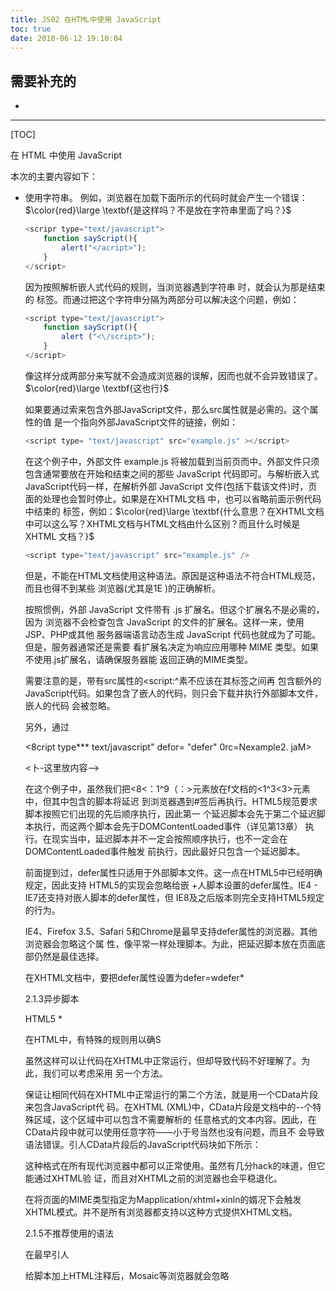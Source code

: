 ```yaml
---
title: JS02 在HTML中使用 JavaScript
toc: true
date: 2018-06-12 19:10:04
---
```

## 需要补充的

* 

------

[TOC]



在 HTML 中使用 JavaScript



本次的主要内容如下：

- 使用<script>元素 
- 嵌人脚本与外部脚本 $\color{red}\large \textbf{嗯，这个我大概知道，这次系统看下。}$
- 文档模式对JavaScript的影响 $\color{red}\large \textbf{什么意思？}$
- 考虎禁用JavaScript的场景 $\color{red}\large \textbf{什么情况下会禁用？为什么要禁用？禁用之后怎么办？}$

实际上，要一提到把 JavaScript 放到网页中，就不得不涉及 Web 的核心语言 HTML。在当初开发 JavaScript 的吋候，Netscape要解决的一个重要问题就是如何做到让 JavaScript 既能与HTML页面共存，又不影晌那些页面在其他浏览器中的呈现效果。



经过尝试、纠错和争论，最终的决定就是 为Web增加统一的脚本支持。而Web诞生早期的很多做法也都保留了下来，并被正式纳人HTML规 范当中。$\color{red}\large \textbf{嗯，看来也不是生来就有的，也是不断探索思考，纠正，尝试，讨论得来的。}$

# 1 <script> 元素

向HTML页面中插人JavaScript的主要方法，就是使用 <script> 元素。这个元素由Netscape创造并在 Netscape Navigator 2 中首先实现。后来，这个元素被加入到正式的HTML规范中。HTML 4.01为 <script>定义了下列6个属性。

- async：可选。表示应该立即下载脚本，但不应妨碍页面中的其他操作，比如下载其他资源或 等待加载其他脚本。只对外部脚本文件有效。$\color{red}\large \textbf{这个我们一般怎么用？}$

- charset：可选。表示通过src属性指定的代码的字符集。由于大多数浏览器会忽略它的值， 因此这个属性很少有人用。

- defer：可选。表示脚本可以延迟到文档完全被解析和显示之后再执行。只对外部脚本文件有效。IE7及更早版本对嵌人脚本也支持这个属性。$\color{red}\large \textbf{这个我们一般用吗？是默认的吗？}$

- language：已废弃。原来用于表示编写代码使用的脚本语言(如JavaScript，JavaScriptl .2 或 VBScript)。大多数浏览器会忽略这个属性，因此也没有必要再用了。

- src：可选。表示包含要执行代码的外部文件。

- type：可选。可以看成是language的替代属性；表示编写代码使用的脚本语言的内容类型(也称为MIME类型)。虽然text/javascript和text/ecmascript都已经不被推荐使用，但人们一直以来使用的都还是text/javascript。实际上，服务器在传送 JavaScript 文件时使用的 MIME类型通常是 application/x-javascript，但在 typo 中设置这个值却可能导致脚本被忽略。另外，在非IE浏览器中还可以使用以下值：application/javascript和application/ecmascript。考虑到约定俗成和最大限度的浏览器兼容性，目前 type 属性的值依旧还是 text/javascript。不过，这个属性并不是必需的，如果没有指定这个属性，则其默认值仍为text/javascript。


使用 <script> 元素的方式有两种：直接在页面中嵌人JavaScript代码和包含外部JavaScript 文件。

在使用素嵌人JavaScript代码吋，只须为 <script> 指定 type 属性。然后，像下面这 样把JavaScript代码rt接放在元素内部即可：

```js
<script type="text/javascript"> 
    function sayHi(){
    	alert ("-Hi!");
    }
</script>
```

包含在 <script> 元素内部的JavaScript代码将被从上至下依次解释。就拿前面这个例子来说，解释 器会解释到一个函数的定义，然后将该定义保存在自己的环境当中。在解释器对<script>元索内部的所有代码求值完毕以前，页面中的其余内容都不会被浏览器加载或显示。$\color{red}\large \textbf{这句话什么意思？js函数不是在被调用到的时候解释执行的吗？确认下。}$

在使用<script>嵌人JavaScript代码时，记住不要在代码中的任何地方出现 </script>字符串。 例如，浏览器在加载下面所示的代码时就会产生一个错误：$\color{red}\large \textbf{是这样吗？不是放在字符串里面了吗？}$

```js
<scripr type="text/javascript"> 
    function sayScript(){
    	alert("</acript>");
    }
</script>
```

因为按照解析嵌人式代码的规则，当浏览器遇到字符串 </script> 时，就会认为那是结束的 </script>标签。而通过把这个字符申分隔为两部分可以解决这个问题，例如：

```js
<script type="text/javascript">
    function sayScript(){
        alert ("<\/script>");
    }
</script>
```

像这样分成两部分来写就不会造成浏览器的误解，因而也就不会异致错误了。$\color{red}\large \textbf{这也行}$

如果要通过索来包含外部JavaScript文件，那么src属性就是必需的。这个属性的值 是一个指向外部JavaScript文件的链接，例如：

```js
<script type= "text/javascript" src="example.js" ></script>
```

在这个例子中，外部文件 example.js 将被加载到当前页而中。外部文件只须包含通常要放在开始和结束之间的那些 JavaScript 代码即可。与解析嵌入式 JavaScript代码一样，在解析外部 JavaScript 文件(包括下载该文件)时，页面的处理也会暂时停止。如果是在XHTML文档 中，也可以省略前面示例代码中结束的 </script> 标签，例如：$\color{red}\large \textbf{什么意思？在XHTML文档中可以这么写？XHTML文档与HTML文档由什么区别？而且什么时候是 XHTML 文档？}$

```js
<script type="text/javascript" src="example.js" />
```

但是，不能在HTML文档使用这种语法。原因是这种语法不符合HTML规范，而且也得不到某些 浏览器(尤其是1E )的正确解析。

按照惯例，外部 JavaScript 文件带有 .js 扩展名。但这个扩展名不是必需的，因为 浏览器不会检查包含 JavaScript 的文件的扩展名。这样一来，使用JSP、PHP或其他 服务器端语言动态生成 JavaScript 代码也就成为了可能。但是，服务器通常还是需要 看扩展名决定为响应应用哪种 MIME 类型。如果不使用.js扩展名，请确保服务器能 返回正确的MIME类型。

需要注意的是，带有src属性的<script:^素不应该在其标签之间再 包含额外的JavaScript代码。如果包含了嵌人的代码，则只会下载并执行外部脚本文件，嵌人的代码 会被忽略。

另外，通过<script>元索的src属性还可以包含来自外部域的JavaScript文件。这一点既使 <script:^索倍显强大，又让它备受争议。在这一点上，<3<：1^91;>与<;^9>元素非常相似，即它的src 属性可以是指向当前HTML页面所在域之外的某个域中的URL,例如：

<script type="text/javascript" src=*http：//[www.soraewhere.com/afile.jsB>>

这样，位于外部域中的代码也会被加载和解析，就像这些代码位于加载它们的页面中一样。利用这 一点就可以在必要时通过不同的域来提供JavaScript文件。不过，在访问自己不能控制的服务器上的 JavaScript文件时则要多加小心。如果不幸遇到了怀有恶意的程序员，那他们随时都可能替换该文件中 的代码。因此，如果想包含來自不同域的代码，则要么你是那个域的所有者，要么那个域的所有者值得 信赖。

无论如何包含代码，只要不存在defer和async属性，浏览器都会按照<script>元素在页面中 出现的先后顺序对它们依次进行解析。换句话说，在第一t<script>元素包含的代码解析完成后，第 二个<SCript>包含的代码冰会被解析，然后才是第三个、第四个……

2.1.1标签的位置

按照惯例，所有<script〉元素都应该放在页面的也的如元素中.例如：

<!D0CTYPE hcml>

<head>

<title>Example HTML Page</title>

〈script type= ■ text / j avascript" src="examplel. js"x/script> ocript type=" text/javascript" src=,example2 . js"x/script>

</head>

<body>

<!―这里放内容-->

</body>

</html>







这种做法的目的就是把所有外部文件（包括CSS文件和JavaScript文件）的引用都放在相同的地方。 可是，在文档的冰的么元素中包含所有JavaScript文件，意味着必须等到全部JavaScript代码都被下载、 解析和执行完成以后，才能开始呈现页面的内容（浏览器在遇标签时才开始呈现内容）。对于 那些需要很多JavaScript代码的页面来说，这无疑会导致浏览器在呈现页面吋出现明显的延迟，而延迟 期间的浏览器窗口中将是-片空白。为了避免这个问题，现代Web应用程序--般都把全部JavaScript引 用放在<body>元索中页面的内容后面，如下例所示：    «

<!DOCTYPE html>

<html>

<head>

<title>Exarnple HTML Page</title>

 

</head>

<body>

<1—这里放内容>

src*Nexaxi9lQl. j8wx/script> arc«nexample2.jBM><Z0cript>

 

<script type*"text/javascript" <script type面"text/javascript*

</body>

这样，在解析包含的JavaScript代码之前，页面的内容将完全呈现在浏览器中。而用户也会因为浏 览器窗口显示空白页面的时间缩短而感到打开页面的速度加快了。

2.1.2延迟脚本

HTML4.01 S<Script>标签定义了 defer属性。这个属性的途是表明脚本在执行时不会影响页 面的构造。也就是说，脚本会被延迟到整个页面都解析完毕后再运行。因此，元素中设置 defer属性，相当于告诉浏览器立即下载，但延迟执行。

<!DOCTYPE html>

<html>

<head>

<title>Exainple HTML Page</title>

<acript typo-"text/javascript" defer«"defer" srcs^examplel.ja"></script>

<8cript type*** text/javascript" defor= "defer" 0rc=Nexample2. jaM></script>

</head>

<body>

<卜-这里放内容—>

</body>

</html>

在这个例子中，虽然我们把<8<：1^9（：>元素放在f文档的<1^3<3>元素中，但其中包含的脚本将延迟 到浏览器遇到</html>#签后再执行。HTML5规范要求脚本按照它们出现的先后顺序执行，因此第一 个延迟脚本会先于第二个延迟脚本执行，而这两个脚本会先于DOMContentLoaded事件（详见第13章） 执行。在现实当中，延迟脚本并不一定会按照顺序执行，也不一定会在DOMContentLoaded事件触发 前执行，因此最好只包含一个延迟脚本。

前面提到过，defer属性只适用于外部脚本文件。这一点在HTML5中已经明确规定，因此支持 HTML5的实现会忽略给嵌 +人脚本设置的defer属性。IE4 - IE7还支持对嵌人脚本的defer属性，但 IE8及之后版本则完全支持HTML5规定的行为。

IE4、Firefox 3.5、Safari 5和Chrome是最早支持defer属性的浏览器。其他浏览器会忽略这个属 性，像平常一样处理脚本。为此，把延迟脚本放在页面底部仍然是最佳选择。

在XHTML文档中，要把defer属性设置为defer=wdefer*

2.1.3异步脚本

HTML5 *<script>元素定义了 a sync属性。这个属性与defer属性类似，都用于改变处理脚本

的行为。同样与defer类似，async只适用于外部脚本文件，并吿诉浏览器立即下载文件。但与defer 不同的是，标记为async的脚本并不保证按照指定它们的先后顺序执行。例如：

<!DOCTYPE html>

<html>

<head>

<title>Exarr.pie HTML Page</title>

<script type=”text/javascript” async src«"examplel.Jbm></script> <script type="text/javascriptw async src3wexample2.jsw></8cript>

</head>

<body>

<I--这里放内容-->

</body>

在以上代码中，第二个脚本文件可能会在第一个脚本文件之前执行。因此，确保两者之间互不依赖 非常重要。指定async屈性的H的是不让页面等待网个脚本下载和执行，从而异步加载页面其他内容。 为此，建议异步脚本不要在加载期间修改DOM。

异步脚本一定会在页面的load事件前执行，但可能会在DOMContentLoaded事件触发之前或之 后执行。支持异步脚本的浏览器有Firefox 3.6、Safari 5和Chrome„

![img](E:/11.ProgramFiles/Typora/JavaScriptd8a70b8fbea1082c34809-9.jpg)

 

在XHTML文档中，要把async属性设置为async=" async" 0

 

![img](E:/11.ProgramFiles/Typora/JavaScriptd8a70b8fbea1082c34809-10.jpg)

 

2.1.4在XHTML中的用法®

可扩展超文本标记语言，即 XHTML ( Extensible HyperText Markup Language ),是将 HTML 作为 XML的应用而重新定义的一个标准。编写XHTML代码的规则要比编写HTML严格得多，而且直接影 响能否在嵌人JavaScript代码时使用escript/>标签。以下面的代码块为例，虽然它们在HTML屮是有 效的，但在XHTML屮则是无效的。

<script type="text/javascript *> function compare(a, b) {

 

if (a < b) {

alert("A is less than B")；

} else if {a > b) {

alert("A is greater than B")； } else {

alert("A is equal to B")；

</script>

在HTML中，有特殊的规则用以确S<SCript>元索中的哪些内容可以被解析，但这些特殊的规则 在XHTML中不适用。这里比较语句a < b中的小于号( <)在XHTML中将被当作开始一个新标签来 解析。但是作为标签来讲，小于号后面不能跟空格，因此就会导致语法错误。

①HTML5正快速地被前端开发人员采用，建议读奍在学习和开发中遵循HTML5标准，本节内容可以跳过,

避免在XHTML中出现类似语法错误的方法苻两个。一是用相应的HTML实体(&lt;)转换代码 中所有的小于号(<),替换后的代码类似如下所示：

<script type="text/javascript*> function compare(a, b) {

if (a &lt; b) {

alert("A is less chan B");

} else if {a > b) {

alert("A is greater than B"

} else {

alert("A is equal to B");

</script>

虽然这样可以让代码在XHTML中正常运行，但却导致代码不好理解了。为此，我们可以考虑采用 另一个方法。

保证让相同代码在XHTML中正常运行的第二个方法，就是用一个CData片段来包含JavaScript代 码。在XHTML (XML)中，CData片段是文档中的--个特殊区域，这个区域中可以包含不需要解析的 任意格式的文本内容。因此，在CData片段中就可以使用任意字符——小于号当然也没有问题，而且不 会导致语法错误。引人CData片段后的JavaScript代码块如下所示：

<script type="text/javascript"><![CDATA[ function compare(a, b) {

if (a < b) {

alert("A is less than B");

} else if {a > b) {

alert("A is greater than B")；

} else {

alert(°A is equal to B")；

}

]I></acript>

在兼容XHTML的浏览器中，这个方法可以解决问题。但实际上，还有不少浏览器不兼容XHTML, W而不支持CData片段。怎么办呢？再使用JavaScript注释将CData标记注释掉就可以了：

<script type=■text/javascript">

//<![CDATA【

function compare(a, b) { if (a < b) {

alert("A is less than B"}；

} else if (a > b) {

alert("A is greater than B*)；

J else {

alert("A is equal to B");

}

}

//1]>

</script>

这种格式在所有现代浏览器中都可以正常使用。虽然有几分hack的味道，但它能通过XHTML验 证，而且对XHTML之前的浏览器也会平稳退化。

在将页面的MIME类型指定为Mapplication/xhtml+xinln的婿况下会触发 XHTML模式。并不是所有浏览器都支持以这种方式提供XHTML文档。

2.1.5不推荐使用的语法

在最早引人<scriPt>元素的时候，该元素与传统HTML的解析规则是有冲突的。由于要对这个元 索应用特殊的解析规则，因此在那些不支持JavaScript的浏览器（最典型的是Mosaic ）中就会导致问题。 具体来说，不支持JavaScript的浏览器会把<script>元素的内容直接输出到页面中，因而会破坏页面的 布局和外观=

Netscape与Mosaic协商并提出了一个解决方案，让不支持<3£^?^元素的浏览器能够隐藏嵌人的 JavaScript代码。这个方案就是把JavaScript代码包含在:一个HTML注释中，像下面这样：

<Bcript><1--

function. sayHi （） { alert CHiJ"）；

}

//--></script>

给脚本加上HTML注释后，Mosaic等浏览器就会忽略<script>#签中的内容；而那些支持 JavaScript的浏览器在遇到这种情况时，则必须进一步确认其中是否包含需要解析的JavaScript代码。

虽然这种注释JavaScript代码的格式得到了所有浏览器的认可，也能被正确解释，但由于所有浏览 器都已经支持JavaScript,因此也就没有必要再使用这种格式Y。在XHTML模式下，因为脚本包含在 XML注释中，所以脚本会被忽略。

2.2嵌入代码与外部文件

在HTML中嵌人JavaScript代码虽然没有问题，但一般认为最好的做法还是尽可能使用外部文件来 包含JavaScript代码：，不过，并不存在必须使用外部文件的硬性规定，佴支持使用外部文件的人多会强 调如下优点。

□可维护性：遍及不同HTML页而的JavaScript会造成维护问题。但把所有JavaScript文件都放在 一个文件夹中，维护起来就轻松多了。而旦开发人员因此也能够在不触及HTML标记的情况下， 集中精力编辑JavaScript代两。

□可缓存：浏览器能够根据具体的设置缓存链接的所有外部JavaScript文件。也就是说，如果有两个 页面都使用同一个文件，那么这个文件只需下载一次。W此，最终结果就是能够加快页面加载的 速度。

□适应未来：通过外部文件来包含JavaScript无须使用前面提到XHTML或注释hack。HTML和 XHTML包含外部文件的语法是相同的。

2.3文档模式

IE5.5引入了文拌模式的概念，而这个概念是通过使用文档类型（doctype）切换实现的。最初的两

种文打模式是：混杂模式(quirks mode) ®和标准模式(standards mode )。混杂模式会让IE的行为与(包

含非标准特性的)IE5相同，而标准模式则让IE的行为更接近标准行为。虽然这两种模式主要影响CSS 内容的呈现，但在某些悄况下也会影响到JavaScript的解释执行。本书将在必要时再讨论这些因文档模 式而影响JavaScript执行的情况。

在IE引人文档模式的概念后，其他浏览器也纷纷效仿。在此之后，1E 乂提出一种所谓的准标准模 式(almost standards mode )。这种模式下的浏览器特性有很多都是符合标准的，但也不尽然。不标准的 地方主要体现在处理阁片间隙的时候(在表格中使用图片时问题最明显)。

如果在文档开始处没有发现文档类型声明，则所有浏览器都会默认开启混杂模式。但采用混杂模式 不是什么值得推荐的做法，因为不同浏览器在这种模式下的行为差异非常大，如果不使用某拽hack技 术，跨浏览器的行为根本就没有一致性可言。

对于标准模式，可以通过使用下面任何一种文档类瑠来开启：

<!-- HTML 4.01 严格型-->

<!DOCTYPE HTML PUBLIC --//W3C//DTD HTML 4.01//EN" •<http://www.w3.org/TR/html4/strict.dtd>">

<!-- XHTML 1.0 严格型-->

<!DOCTYPE html PUBLIC

•-//W3C//DTD XHTML 1.0 Strict//ENB

"<http://www.w3.org/TR/xhtmll/DTD/xhtroll-strict.dtd>">

<!-- HTML 5 -->

<!DOCTYPE html>

而对于准标准模式，则可以通过使用过渡型（transitional）或框架集型（frameset）文裆类型来触发， 如下所示：

― HTML 4.01 过渡型-->

<!DOCTYPE HTML PUBLIC

"-//W3C//DTD HTML 4.01 Transitional"EN"

"http：//[www.w3.org/TR/htral4/loose.dtd](http://www.w3.org/TR/htral4/loose.dtd)">

— HTML 4.01 框架集型-:>

<!DOCTYPE HTML PUBLIC    •

--//W3C//DTD HTML 4.01 Frameset//EN"

•<http://www.w3.org/TR/html4/frameset.dtd>">

<!-- XHTML 1.0 过渡型一->

<IDOCTYPE html PUBLIC

"-//W3C//DTD XHTML 1.0 Transitional//EN-

•http: "[www.w3.org/TR/xhtmll/DTD/xhtmll-transitional.dtd](http://www.w3.org/TR/xhtmll/DTD/xhtmll-transitional.dtd)">

<!— XHTML 1.0 框架集型-->

<!DOCTYPE html PUBLIC

■-//W3C//DTD XHTML 1.0 Frameset//EN"

"<http://www.w3.org/TR/xhtrnll/DTD/xhtmll-frameset.dtd>">

准标准模式与标准模式非常接近，它们的差异几乎可以忽略不计。因此，当有人提到“标准模式” 时，有可能是指这两种模式中的任何一种。而且，检测文档模式（本书后面将会讨论）时也不会发现什 么不同。本书后面提到标准模式时，指的是除混杂模式之外的其他模式。

①这里quirks mode的译法源自Firefox 3.5.5中文版,

2.4 ＜noscript＞ 元素

早期浏览器都面临一个特殊的问题，即当浏览器不支持JavaScript时如何让页面平稳地退化。对这 个问题的最终解决方案就是创造一t＜noSCript＞元素，用以在不支持JavaScript的浏览器中显示替代 的内容。这个元素可以包含能够出现在文档＜130(^:＞中的任何HTML元素一＜Script＞元素除外。包含

元素中的内容只有在下列情况下才会显示出来：

□浏览器不支持脚本；

□浏览器支持脚本，但脚本被禁用。

符合上述任何一个条件，浏览器都会显*＜nOSCript＞中的内容。而在除此之外的其他情况下，浏 览器不会呈现＜noscript＞中的内容。

清看下面这个简单的例子：

<html>

<head>

<title>Example HTML Page</title>

<script type=" text/javascript" defer=" defer™ src=*examplel. js"x/script>

<script type=" text/javascript" def er=" defer" src="example2. js"x/script>

</head>

<body>

<noscript>

<p>本頁面需要利見界支特（启用）JavaScript.

</noacript>

</body>

</html>

这个页面会在脚本无效的情况下向用户显示一条消息。而在启用了脚本的浏览器中，用户永远也不 会看到它——尽管它是页面的一部分。

2.5小结

把JavaScript插人到HTML页面中要使用＜script＞元素。使用毕个元素可以把JavaScript嵌人到 HTML页面中，让脚本与杨记混合在一起；也可以包含外部的JavaScript"文件。而我们需要注意的地方有: □在包含外部JavaScript文件时，必须将src属性设置为指向相应文件的URL。而这个文件既可

以是与包含它的贞面位于同一个服务器上的文件，也可以是其他任何域中的文件。

□所有素都会按照它们在页面中出现的先后顺序依次被解析。在不使用defer和 async属性的情况下，只有在解析完前面＜Script＞元素中的代码之后，会开始解析后面 ＜3＜：1^1；＞元素中的代码。

□由于浏览器会先解析完不使用defer属性的＜3＜^40元索中的代码，然后再解析后面的内容， 所以一般应该素放在页面域后，即主要内容后面.＜/body＞标签前面。

□使用defer属性可以让脚本在文档完全呈现之后再执行。延迟脚本总是按照指定它们的顺序执行。 □使用async属性可以表示当前脚本不必等待其他脚本，也不必阻塞文档呈现。不能保证异步脚

本按照它们在页面中出现的顺序执行。

另外，使用＜^03£^1口1＞元素可以指定在不支持脚本的浏览器中显示的替代内容。但在启用了脚本 的情况下，浏览器不会显$＜nOSCriPt＞元素中的任何内容。